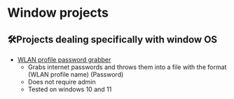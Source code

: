 # Window projects


## 🛠️Projects dealing specifically with window OS
- [WLAN profile password grabber]()
  - Grabs internet passwords and throws them into a file with the format (WLAN profile name) (Password)
  - Does not require admin
  - Tested on windows 10 and 11

